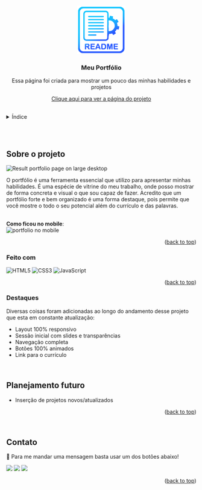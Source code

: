 <a name="readme-top"></a>

<br />
<div align="center">
  <a href="https://github.com/edilan-ribeiro/my-portfolio">
    <img src="./src/images/readme/logo.png">
  </a>

<h3 align="center">Meu Portfólio</h3>

  <p align="center">
    Essa página foi criada para mostrar um pouco das minhas habilidades e projetos
  </p>
  
  <a href="https://edilan-ribeiro.github.io/my-portfolio/">Clique aqui para ver a página do projeto</a>
</div>

<br>

<details>
  <summary>Índice</summary>
  <ol>
    <li>
      <a href="#sobre-o-projeto">Sobre o projeto</a>
      <ul>
        <li><a href="#feito-com">Feito com</a></li>
        <li><a href="#Destaques">Destaques</a></li>
        <li><a href="#planejamento-futuro">Planejamento futuro</a></li>
        </ul>
    </li>
    <li><a href="#contato">Contato</a></li>
  </ol>
</details>

<br><br>
## Sobre o projeto

<img src="./src/images/design/desktop.gif" alt="Result portfolio page on large desktop" width="603" height="250">

<br>

O portfólio é uma ferramenta essencial que utilizo para apresentar minhas habilidades. É uma espécie de vitrine do meu trabalho, onde posso mostrar de forma concreta e visual o que sou capaz de fazer.
Acredito que um portfólio forte e bem organizado é uma forma destaque, pois permite que você mostre o todo o seu potencial além do currículo e das palavras.

<br>
<strong>Como ficou no mobile</strong>:

<br>

<img src="./src/images/design/mobile.gif" alt="portfolio no mobile" width="153" height="278">


<p align="right">(<a href="#readme-top">back to top</a>)</p>



### Feito com


![HTML5](https://img.shields.io/badge/HTML5%20-%23E34F26.svg?style=for-the-badge&logo=html5&logoColor=white) ![CSS3](https://img.shields.io/badge/CSS%20-%231572B6.svg?style=for-the-badge&logo=css3&logoColor=white) ![JavaScript](https://img.shields.io/badge/JavaScript%20-%23F7DF1E.svg?style=for-the-badge&logo=javascript&logoColor=black)

<p align="right">(<a href="#readme-top">back to top</a>)</p>


### Destaques

Diversas coisas foram adicionadas ao longo do andamento desse projeto que esta em constante atualização:

- Layout 100% responsivo
- Sessão inicial com slides e transparências
- Navegação completa
- Botões 100% animados
- Link para o currículo


<br>

## Planejamento futuro

- Inserção de projetos novos/atualizados


<p align="right">(<a href="#readme-top">back to top</a>)</p> 
<br>


## Contato

💌 Para me mandar uma mensagem basta usar um dos botões abaixo!<br>

  <a href = "mailto:edilanbusiness@gmail.com" target="_blank"><img src="https://img.shields.io/badge/-gmail-333333?style=flat&logo=gmail&logoColor=EA4335" height="25"></a>
  <a href="https://www.linkedin.com/in/edilan-ribeiro-santos" target="_blank"><img src="https://img.shields.io/badge/-linkedin-333333?style=flat&logo=linkedin&logoColor=0A66C2" height="25"></a> 
  <a href="https://whatsa.me/5561983769634/?t=Ol%C3%A1,%20vim%20atrav%C3%A9s%20do%20seu%20GitHub!" target="_blank">
  <img src="https://img.shields.io/badge/-whatsapp-333333?style=flat&logo=whatsapp&logoColor=25D366" height="25"></a>



<p align="right">(<a href="#readme-top">back to top</a>)</p>
